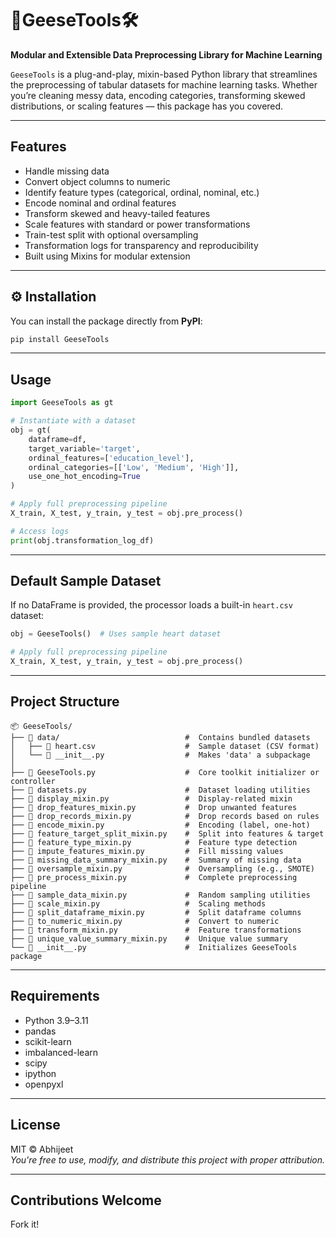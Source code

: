 # 🪿GeeseTools🛠

**Modular and Extensible Data Preprocessing Library for Machine Learning**

`GeeseTools` is a plug-and-play, mixin-based Python library that streamlines the preprocessing of tabular datasets for machine learning tasks. Whether you’re cleaning messy data, encoding categories, transforming skewed distributions, or scaling features — this package has you covered.

---

##  Features

-  Handle missing data
-  Convert object columns to numeric
-  Identify feature types (categorical, ordinal, nominal, etc.)
-  Encode nominal and ordinal features
-  Transform skewed and heavy-tailed features
-  Scale features with standard or power transformations
-  Train-test split with optional oversampling
-  Transformation logs for transparency and reproducibility
-  Built using Mixins for modular extension

---

## ⚙️ Installation

You can install the package directly from **PyPI**:

```bash
pip install GeeseTools
```

---

##  Usage

```python
import GeeseTools as gt

# Instantiate with a dataset
obj = gt(
    dataframe=df,
    target_variable='target',
    ordinal_features=['education_level'],
    ordinal_categories=[['Low', 'Medium', 'High']],
    use_one_hot_encoding=True
)

# Apply full preprocessing pipeline
X_train, X_test, y_train, y_test = obj.pre_process()

# Access logs
print(obj.transformation_log_df)
```

---

##  Default Sample Dataset

If no DataFrame is provided, the processor loads a built-in `heart.csv` dataset:

```python
obj = GeeseTools()  # Uses sample heart dataset

# Apply full preprocessing pipeline
X_train, X_test, y_train, y_test = obj.pre_process()
```

---

##  Project Structure

```
📦 GeeseTools/
├── 📂 data/                            #  Contains bundled datasets
│   ├── 📄 heart.csv                    #  Sample dataset (CSV format)
│   └── 📜 __init__.py                  #  Makes 'data' a subpackage
│
├── 📜 GeeseTools.py                    #  Core toolkit initializer or controller
├── 📜 datasets.py                      #  Dataset loading utilities
├── 🧩 display_mixin.py                 #  Display-related mixin
├── 🧩 drop_features_mixin.py           #  Drop unwanted features
├── 🧩 drop_records_mixin.py            #  Drop records based on rules
├── 🧩 encode_mixin.py                  #  Encoding (label, one-hot)
├── 🧩 feature_target_split_mixin.py    #  Split into features & target
├── 🧩 feature_type_mixin.py            #  Feature type detection
├── 🧩 impute_features_mixin.py         #  Fill missing values
├── 🧩 missing_data_summary_mixin.py    #  Summary of missing data
├── 🧩 oversample_mixin.py              #  Oversampling (e.g., SMOTE)
├── 🧩 pre_process_mixin.py             #  Complete preprocessing pipeline
├── 🧩 sample_data_mixin.py             #  Random sampling utilities
├── 🧩 scale_mixin.py                   #  Scaling methods
├── 🧩 split_dataframe_mixin.py         #  Split dataframe columns
├── 🧩 to_numeric_mixin.py              #  Convert to numeric
├── 🧩 transform_mixin.py               #  Feature transformations
├── 🧩 unique_value_summary_mixin.py    #  Unique value summary
└── 📜 __init__.py                      #  Initializes GeeseTools package
```

---

## Requirements

- Python 3.9–3.11
- pandas
- scikit-learn
- imbalanced-learn
- scipy
- ipython
- openpyxl

---

##  License

MIT © Abhijeet  
_You're free to use, modify, and distribute this project with proper attribution._

---

##  Contributions Welcome

Fork it!